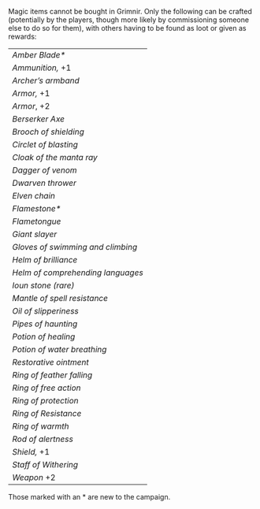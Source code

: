 Magic items cannot be bought in Grimnir.  Only the following can be crafted (potentially by the players, though more likely by commissioning someone else to do so for them), with others having to be found as loot or given as rewards:

|                                   |
| --------------------------------- |
| _Amber Blade*_                    |
| _Ammunition,_ +1                  |
| _Archer’s armband_                |
| _Armor,_ +1                       |
| _Armor_, +2                       |
| *Berserker Axe*                   |
| _Brooch of shielding_             |
| _Circlet of blasting_             |
| _Cloak of the manta ray_          |
| _Dagger of venom_                 |
| _Dwarven thrower_                 |
| _Elven chain_                     |
| _Flamestone*_                     |
| *Flametongue*                     |
| _Giant slayer_                    |
| _Gloves of swimming and climbing_ |
| _Helm of brilliance_              |
| _Helm of comprehending languages_ |
| _Ioun stone (rare)_               |
| _Mantle of spell resistance_      |
| _Oil of slipperiness_             |
| _Pipes of haunting_               |
| _Potion of healing_               |
| _Potion of water breathing_       |
| _Restorative ointment_            |
| _Ring of feather falling_         |
| _Ring of free action_             |
| _Ring of protection_              |
| *Ring of Resistance*              |
| _Ring of warmth  <br>_            |
| _Rod of alertness_                |
| _Shield,_ +1                      |
| *Staff of Withering*              |
| *Weapon* +2                       |
Those marked with an * are new to the campaign.